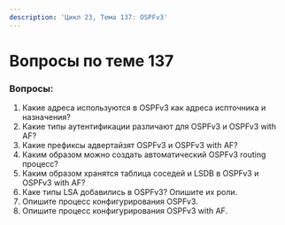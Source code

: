 ```yaml
---
description: 'Цикл 23, Тема 137: OSPFv3'
---
```


# Вопросы по теме 137

### Вопросы:

1. Какие адреса используются в OSPFv3 как адреса испточника и назначения?
2. Какие типы аутентификации различают для OSPFv3 и OSPFv3 with AF?
3. Какие префиксы адвертайзят OSPFv3 и OSPFv3 with AF?
4. Каким образом можно создать автоматический OSPFv3 routing процесс?
5. Каким образом хранятся таблица соседей и LSDB в OSPFv3 и OSPFv3 with AF?
6. Каке типы LSA добавились в OSPFv3? Опишите их роли.
7. Опишите процесс конфигурирования OSPFv3.
8. Опишите процесс конфигурирования OSPFv3 with AF.

